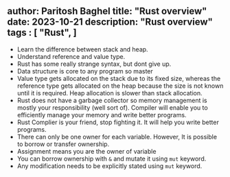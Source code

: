author: Paritosh Baghel
title: "Rust overview"
date: 2023-10-21
description: "Rust overview"
tags : [
    "Rust",
]
---

- Learn the difference between stack and heap.
- Understand reference and value type.
- Rust has some really strange syntax, but dont give up.
- Data structure is core to any program so master 
- Value type gets allocated on the stack due to its fixed size, whereas the reference type gets allocated on the heap because the size is not known until it is required. Heap allocation is slower than stack allocation.
- Rust does not have a garbage collector so memory management is mostly your responsibility (well sort of). Compiler will enable you to efficiently manage your memory and write better programs.
- Rust Complier is your friend, stop fighting it. It will help you write better programs.
- There can only be one owner for each variable. However, It is possible to borrow or transfer ownership.
- Assignment means you are the owner of variable
- You can borrow ownership with `&` and mutate it using `mut` keyword.
- Any modification needs to be explicitly stated using `mut` keyword. 